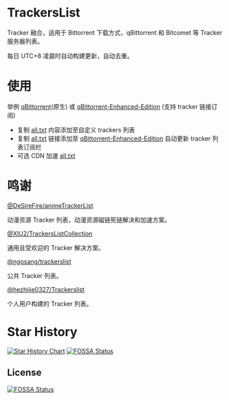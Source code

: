 # TrackersList

Tracker 融合，适用于 Bittorrent 下载方式，qBittorrent 和 Bitcomet 等 Tracker 服务器列表。

每日 UTC+8 凌晨时自动构建更新，自动去重。

# 使用

举例 [qBittorrent]()(原生) 或 [qBittorrent-Enhanced-Edition](https://github.com/SuperNG6/Docker-qBittorrent-Enhanced-Edition) (支持 tracker 链接订阅)

- 复制 [all.txt](https://raw.githubusercontent.com/Tunglies/TrackersList/main/all.txt) 内容添加至自定义 trackers 列表
- 复制 [all.txt](https://raw.githubusercontent.com/Tunglies/TrackersList/main/all.txt) 链接添加至 [qBittorrent-Enhanced-Edition](https://github.com/SuperNG6/Docker-qBittorrent-Enhanced-Edition) 自动更新 tracker 列表订阅栏
- 可选 CDN 加速 [all.txt](https://ghproxy.com/https://raw.githubusercontent.com/Tunglies/TrackersList/main/all.txt)

# 鸣谢

[@DeSireFire/animeTrackerList](https://github.com/DeSireFire/animeTrackerList)

动漫资源 Tracker 列表，动漫资源磁链死链解决和加速方案。

[@XIU2/TrackersListCollection](https://github.com/XIU2/TrackersListCollection)

通用且受欢迎的 Tracker 解决方案。

[@ngosang/trackerslist](https://github.com/ngosang/trackerslist)

公共 Tracker 列表。

[@hezhijie0327/Trackerslist](https://github.com/hezhijie0327/Trackerslist)

个人用户构建的 Tracker 列表。

# Star History

[![Star History Chart](https://api.star-history.com/svg?repos=Tunglies/TrackersList&type=Date)](https://star-history.com/#Tunglies/TrackersList&Date)
[![FOSSA Status](https://app.fossa.com/api/projects/git%2Bgithub.com%2FTunglies%2FTrackersList.svg?type=shield)](https://app.fossa.com/projects/git%2Bgithub.com%2FTunglies%2FTrackersList?ref=badge_shield)


## License
[![FOSSA Status](https://app.fossa.com/api/projects/git%2Bgithub.com%2FTunglies%2FTrackersList.svg?type=large)](https://app.fossa.com/projects/git%2Bgithub.com%2FTunglies%2FTrackersList?ref=badge_large)
